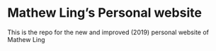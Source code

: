 
<!-- README.md is generated from README.Rmd. Please edit that file -->

# Mathew Ling’s Personal website

<!-- badges: start -->

<!-- badges: end -->

This is the repo for the new and improved (2019) personal website of
Mathew Ling
